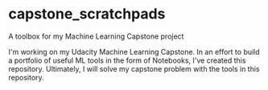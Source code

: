 # capstone_scratchpads
A toolbox for my Machine Learning Capstone project

I'm working on my Udacity Machine Learning Capstone. In an effort to build a portfolio of useful ML tools in the form
of Notebooks, I've created this repository. Ultimately, I will solve my capstone problem with the tools in this repository.

